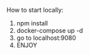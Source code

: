 How to start locally:

  1. npm install
  2. docker-compose up -d
  3. go to localhost:9080
  4. ENJOY
